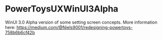 # PowerToysUXWinUI3Alpha

WinUI 3.0 Alpha version of some setting screen concepts. More information here: https://medium.com/@Niels9001/redesigning-powertoys-758b6b6cf42b
